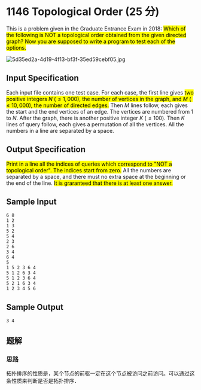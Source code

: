# 1146 Topological Order (25 分)

This is a problem given in the Graduate Entrance Exam in 2018: <mark>Which of the following is NOT a topological order obtained from the given directed graph? Now you are supposed to write a program to test each of the options.</mark>

<img src="https://images.ptausercontent.com/5d35ed2a-4d19-4f13-bf3f-35ed59cebf05.jpg" alt="5d35ed2a-4d19-4f13-bf3f-35ed59cebf05.jpg" style="zoom:100%;" />

## Input Specification

Each input file contains one test case. For each case, the first line gives <mark>two positive integers $N$ ($\le 1,000$), the number of vertices in the graph, and $M$ ($\le 10,000$), the number of directed edges.</mark> Then $M$ lines follow, each gives the start and the end vertices of an edge. The vertices are numbered from 1 to $N$. After the graph, there is another positive integer $K$ ($\le 100$). Then $K$ lines of query follow, each gives a permutation of all the vertices. All the numbers in a line are separated by a space.

## Output Specification

<mark>Print in a line all the indices of queries which correspond to "NOT a topological order". The indices start from zero.</mark> All the numbers are separated by a space, and there must no extra space at the beginning or the end of the line. <mark>It is graranteed that there is at least one answer.</mark>

## Sample Input

    6 8
    1 2
    1 3
    5 2
    5 4
    2 3
    2 6
    3 4
    6 4
    5
    1 5 2 3 6 4
    5 1 2 6 3 4
    5 1 2 3 6 4
    5 2 1 6 3 4
    1 2 3 4 5 6

## Sample Output

    3 4

## 题解

### 思路

拓扑排序的性质是，某个节点的前驱一定在这个节点被访问之前访问。可以通过这条性质来判断是否是拓扑排序．

